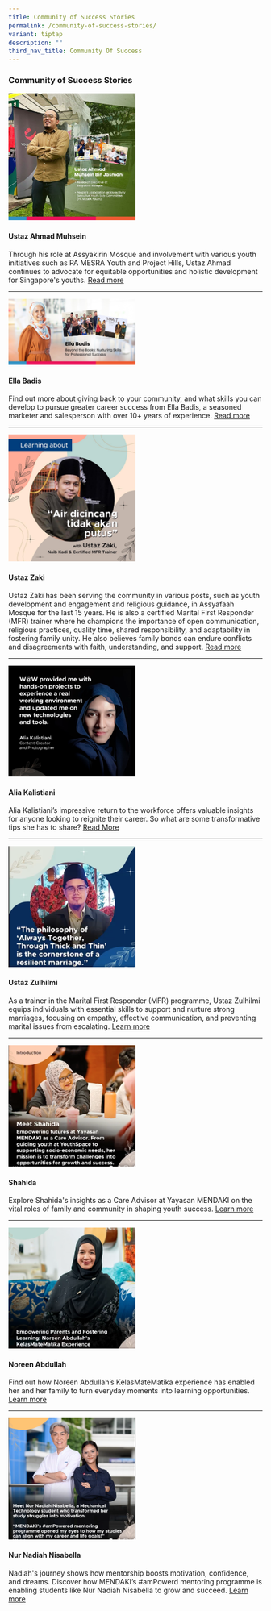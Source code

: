 ```yaml
---
title: Community of Success Stories
permalink: /community-of-success-stories/
variant: tiptap
description: ""
third_nav_title: Community Of Success
---
```

<h3>Community of Success Stories</h3>
<p></p>
<div class="isomer-image-wrapper">
<img style="width: 50%;" height="auto" width="100%" alt="" src="/images/1721119731131.jpg">
</div>
<h4>Ustaz Ahmad Muhsein</h4>
<p>Through his role at Assyakirin Mosque and involvement with various youth
initiatives such as PA MESRA Youth and Project Hills, Ustaz Ahmad continues
to advocate for equitable opportunities and holistic development for Singapore's
youths. <a href="https://www.facebook.com/share/p/j5mRmaMbDv3y58D4/" rel="noopener nofollow" target="_blank">Read more</a>
</p>
<hr>
<div class="isomer-image-wrapper">
<img style="width: 50%;" height="auto" width="100%" alt="" src="/images/1721727400266.jpg">
</div>
<h4>Ella Badis</h4>
<p>Find out more about giving back to your community, and what skills you
can develop to pursue greater career success from Ella Badis, a seasoned
marketer and salesperson with over 10+ years of experience. <a href="https://www.linkedin.com/pulse/beyond-books-nurturing-skills-professional-jcnxc/?trackingId=%2FJ2L%2F0R%2FrNTP7Ps1XqPz0g%3D%3D" rel="noopener nofollow" target="_blank">Read more</a>
</p>
<hr>
<div class="isomer-image-wrapper">
<img style="width: 50%;" height="auto" width="100%" alt="" src="/images/455273046_901031908735881_9041713322818716655_n.jpg">
</div>
<h4>Ustaz Zaki</h4>
<p>Ustaz Zaki has been serving the community in various posts, such as youth
development and engagement and religious guidance, in Assyafaah Mosque
for the last 15 years. He is also a certified Marital First Responder (MFR)
trainer where he champions the importance of open communication, religious
practices, quality time, shared responsibility, and adaptability in fostering
family unity. He also believes family bonds can endure conflicts and disagreements
with faith, understanding, and support. <a href="https://www.facebook.com/share/p/jj79CB6H1MvFj5rz/" rel="noopener nofollow" target="_blank">Read more</a>
</p>
<hr>
<div class="isomer-image-wrapper">
<img style="width: 50%;" height="auto" width="100%" alt="" src="/images/Screenshot_2024_10_05_at_8_01_17_PM.png">
</div>
<h4>Alia Kalistiani</h4>
<p>Alia Kalistiani’s impressive return to the workforce offers valuable insights
for anyone looking to reignite their career. So what are some transformative
tips she has to share? <a href="https://www.linkedin.com/pulse/how-ww-helped-alia-kalistiani-restart-her-1bspc/?trackingId=xmyDB5hj0EgIcSNs05dfgw%3D%3D" rel="noopener nofollow" target="_blank">Read More</a>
</p>
<hr>
<div class="isomer-image-wrapper">
<img style="width: 50%;" height="auto" width="100%" alt="" src="/images/Screenshot_2024_10_05_at_8_02_34_PM.png">
</div>
<h4>Ustaz Zulhilmi</h4>
<p>As a trainer in the Marital First Responder (MFR) programme, Ustaz Zulhilmi
equips individuals with essential skills to support and nurture strong
marriages, focusing on empathy, effective communication, and preventing
marital issues from escalating. <a href="https://fb.watch/v0XSI3F0MW/" rel="noopener nofollow" target="_blank">Learn more</a>
</p>
<hr>
<div class="isomer-image-wrapper">
<img style="width: 50%;" height="auto" width="100%" alt="" src="/images/Screenshot_2024_10_05_at_8_02_56_PM.png">
</div>
<h4>Shahida</h4>
<p>Explore Shahida's insights as a Care Advisor at Yayasan MENDAKI on the
vital roles of family and community in shaping youth success. <a href="https://fb.watch/v0X_QpQDBG/" rel="noopener nofollow" target="_blank">Learn more</a>
</p>
<hr>
<div class="isomer-image-wrapper">
<img style="width: 50%;" height="auto" width="100%" alt="" src="/images/Screenshot_2024_10_05_at_8_03_31_PM.png">
</div>
<h4>Noreen Abdullah</h4>
<p>Find out how Noreen Abdullah’s KelasMateMatika experience has enabled
her and her family to turn everyday moments into learning opportunities.
<a href="https://fb.watch/v0Y4CPxz7r/" rel="noopener nofollow" target="_blank">Learn more</a>
</p>
<hr>
<div class="isomer-image-wrapper">
<img style="width: 50%;" height="auto" width="100%" alt="" src="/images/Screenshot_2024_10_05_at_8_04_05_PM.png">
</div>
<h4>Nur Nadiah Nisabella</h4>
<p>Nadiah's journey shows how mentorship boosts motivation, confidence, and
dreams. Discover how MENDAKI’s #amPowerd mentoring programme is enabling
students like Nur Nadiah Nisabella to grow and succeed. <a href="https://fb.watch/v0Yb3fW2wR/" rel="noopener nofollow" target="_blank">Learn more</a>
</p>
<p></p>